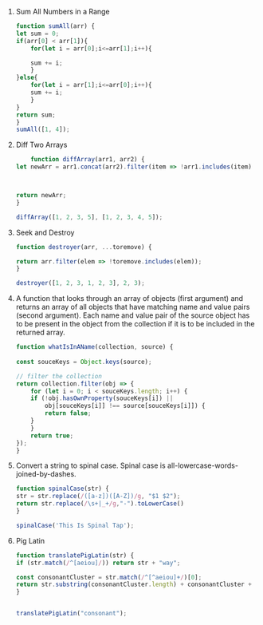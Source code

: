 1. Sum All Numbers in a Range
    ```javascript
    function sumAll(arr) {
    let sum = 0;
    if(arr[0] < arr[1]){
        for(let i = arr[0];i<=arr[1];i++){

        sum += i;
        } 
    }else{
        for(let i = arr[1];i<=arr[0];i++){
        sum += i;
        } 
    }
    return sum;
    }
    sumAll([1, 4]);
    ```
2.  Diff Two Arrays
    ```javascript
        function diffArray(arr1, arr2) {
    let newArr = arr1.concat(arr2).filter(item => !arr1.includes(item) || !arr2.includes(item));;
    
    
    
    return newArr;
    }

    diffArray([1, 2, 3, 5], [1, 2, 3, 4, 5]);
    ```

3.  Seek and Destroy
    ```javascript
    function destroyer(arr, ...toremove) {
    
    return arr.filter(elem => !toremove.includes(elem));
    }

    destroyer([1, 2, 3, 1, 2, 3], 2, 3);
    ```

4.  A function that looks through an array of objects (first argument) and returns an 
    array of all objects that have matching name and value pairs (second argument). Each name and value pair of the source object has to be present in the object from the collection if it is to be included in the returned array.
    ```javascript
    function whatIsInAName(collection, source) {
   
    const souceKeys = Object.keys(source);

    // filter the collection
    return collection.filter(obj => {
        for (let i = 0; i < souceKeys.length; i++) {
        if (!obj.hasOwnProperty(souceKeys[i]) ||
            obj[souceKeys[i]] !== source[souceKeys[i]]) {
            return false;
        }
        }
        return true;
    });
    }

    ```

5.  Convert a string to spinal case. Spinal case is all-lowercase-words-joined-by-dashes.
    ```javascript
    function spinalCase(str) {
    str = str.replace(/([a-z])([A-Z])/g, "$1 $2");
    return str.replace(/\s+|_+/g,"-").toLowerCase()
    }

    spinalCase('This Is Spinal Tap');
    ```

6.  Pig Latin
    ```javascript
    function translatePigLatin(str) {
    if (str.match(/^[aeiou]/)) return str + "way";

    const consonantCluster = str.match(/^[^aeiou]+/)[0];
    return str.substring(consonantCluster.length) + consonantCluster + "ay";
    }


    translatePigLatin("consonant");
    ```

